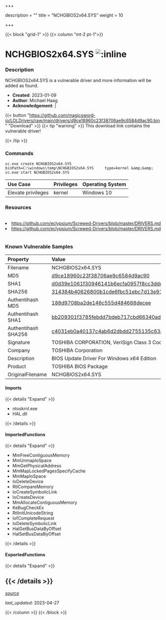 +++

description = ""
title = "NCHGBIOS2x64.SYS"
weight = 10

+++


{{< block "grid-1" >}}
{{< column "mt-2 pt-1">}}


# NCHGBIOS2x64.SYS ![:inline](/images/twitter_verified.png) 


### Description

NCHGBIOS2x64.SYS is a vulnerable driver and more information will be added as found.

- **Created**: 2023-01-09
- **Author**: Michael Haag
- **Acknowledgement**:  | [](https://twitter.com/)

{{< button "https://github.com/magicsword-io/LOLDrivers/raw/main/drivers/d9ce18960c23f38706ae9c6584d9ac90.bin" "Download" >}}
{{< tip "warning" >}}
This download link contains the vulnerable driver!

{{< /tip >}}

### Commands

```
sc.exe create NCHGBIOS2x64.SYS binPath=C:\windows\temp\NCHGBIOS2x64.SYS     type=kernel &amp;&amp; sc.exe start NCHGBIOS2x64.SYS
```

| Use Case | Privileges | Operating System | 
|:---- | ---- | ---- |
| Elevate privileges | kernel | Windows 10 |

### Resources
<br>
<li><a href=" https://github.com/eclypsium/Screwed-Drivers/blob/master/DRIVERS.md"> https://github.com/eclypsium/Screwed-Drivers/blob/master/DRIVERS.md</a></li>
<li><a href="https://github.com/eclypsium/Screwed-Drivers/blob/master/DRIVERS.md">https://github.com/eclypsium/Screwed-Drivers/blob/master/DRIVERS.md</a></li>
<br>

### Known Vulnerable Samples

| Property           | Value |
|:-------------------|:------|
| Filename           | NCHGBIOS2x64.SYS |
| MD5                | [d9ce18960c23f38706ae9c6584d9ac90](https://www.virustotal.com/gui/file/d9ce18960c23f38706ae9c6584d9ac90) |
| SHA1               | [d0d39e1061f30946141b6ecfa0957f8cc3ddeb63](https://www.virustotal.com/gui/file/d0d39e1061f30946141b6ecfa0957f8cc3ddeb63) |
| SHA256             | [314384b40626800b1cde6fbc51ebc7d13e91398be2688c2a58354aa08d00b073](https://www.virustotal.com/gui/file/314384b40626800b1cde6fbc51ebc7d13e91398be2688c2a58354aa08d00b073) |
| Authentihash MD5   | [188d9708ba2de146c555d484668decee](https://www.virustotal.com/gui/search/authentihash%253A188d9708ba2de146c555d484668decee) |
| Authentihash SHA1  | [bb209301f3785febdd7bdeb717cbd66340ad5c65](https://www.virustotal.com/gui/search/authentihash%253Abb209301f3785febdd7bdeb717cbd66340ad5c65) |
| Authentihash SHA256| [c4031eb0a40137c4ab6d2dbdd2755135c63ab137a0aeb74a7bbea6617b96f0a7](https://www.virustotal.com/gui/search/authentihash%253Ac4031eb0a40137c4ab6d2dbdd2755135c63ab137a0aeb74a7bbea6617b96f0a7) |
| Signature         | TOSHIBA CORPORATION, VeriSign Class 3 Code Signing 2010 CA, VeriSign   |
| Company           | TOSHIBA Corporation |
| Description       | BIOS Update Driver For Windows x64 Edition |
| Product           | TOSHIBA BIOS Package |
| OriginalFilename  | NCHGBIOS2x64.SYS |


#### Imports
{{< details "Expand" >}}
* ntoskrnl.exe
* HAL.dll

{{< /details >}}
#### ImportedFunctions
{{< details "Expand" >}}
* MmFreeContiguousMemory
* MmUnmapIoSpace
* MmGetPhysicalAddress
* MmMapLockedPagesSpecifyCache
* MmMapIoSpace
* IoDeleteDevice
* RtlCompareMemory
* IoCreateSymbolicLink
* IoCreateDevice
* MmAllocateContiguousMemory
* KeBugCheckEx
* RtlInitUnicodeString
* IofCompleteRequest
* IoDeleteSymbolicLink
* HalGetBusDataByOffset
* HalSetBusDataByOffset

{{< /details >}}
#### ExportedFunctions
{{< details "Expand" >}}

{{< /details >}}
-----



[*source*](https://github.com/magicsword-io/LOLDrivers/tree/main/yaml/nchgbios2x64.yaml)

*last_updated:* 2023-04-27








{{< /column >}}
{{< /block >}}
